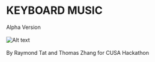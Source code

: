 # KEYBOARD MUSIC
Alpha Version
<BR><BR>
![Alt text](/Cover.jpg?raw=true "Optional Title")
<br><br>
By Raymond Tat and Thomas Zhang for CUSA Hackathon
